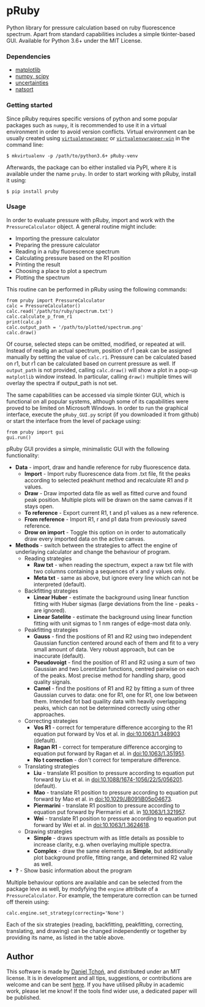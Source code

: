 # pRuby
Python library for pressure calculation based on ruby fluorescence spectrum.
Apart from standard capabilities includes a simple tkinter-based GUI.
Available for Python 3.6+ under the MIT License. 

### Dependencies
* [matplotlib](http://www.matplotlib.org/)
* [numpy, scipy](http://www.scipy.org)
* [uncertainties](http://pythonhosted.org/uncertainties/)
* [natsort](https://natsort.readthedocs.io/en/master/)

### Getting started

Since pRuby requires specific versions of python and some popular
packages such as `numpy`, it is recommended to use it in a virtual
environment in order to avoid version conflicts.
Virtual environment can be usually created using
[`virtualenvwrapper`](http://virtualenvwrapper.readthedocs.io) or
[`virtualenvwrapper-win`](https://github.com/davidmarble/virtualenvwrapper-win)
in the command line:

    $ mkvirtualenv -p /path/to/python3.6+ pRuby-venv

Afterwards, the package can bo either installed via PyPI,
where it is available under the name `pruby`.
In order to start working with pRuby, install it using:

    $ pip install pruby


### Usage

In order to evaluate pressure with pRuby, import and work with
the `PressureCalculator` object. A general routine might include:
    
* Importing the pressure calculator
* Preparing the pressure calculator
* Reading in a ruby fluorescence spectrum
* Calculating pressure based on the R1 position
* Printing the result
* Choosing a place to plot a spectrum
* Plotting the spectrum 

This routine can be performed in pRuby using the following commands:

    from pruby import PressureCalculator
    calc = PressureCalculator()
    calc.read('/path/to/ruby/spectrum.txt')
    calc.calculate_p_from_r1
    print(calc.p)
    calc.output_path = '/path/to/plotted/spectrum.png'
    calc.draw()

Of course, selected steps can be omitted, modified, or repeated at will.
Instead of readig an actual spectrum, position of r1 peak can be assigned
manually by setting the value of `calc.r1`. Pressure can be calculated
based on r1, but r1 can be calculated based on current pressure as well.
If `output_path` is not provided, calling `calc.draw()` will show a plot
in a pop-up `matplotlib` window instead. In particular, calling `draw()`
multiple times will overlay the spectra if output_path is not set.

The same capabilities can be accessed via simple tkinter GUI,
which is functional on all popular systems, although some of its capabilities
were proved to be limited on Microsoft Windows. In order to run the graphical
interface, execute the `pRuby_GUI.py` script (if you downloaded it from github)
or start the interface from the level of package using:

    from pruby import gui
    gui.run()

pRuby GUI provides a simple, minimalistic GUI with the following functionality:
* **Data** - import, draw and handle reference for ruby fluorescence data. 
    * **Import** - Import ruby fluorescence data from .txt file, fit the peaks
      according to selected peakhunt method and recalculate R1 and p values.
    * **Draw** - Draw imported data file as well as fitted curve and found peak 
      position. Multiple plots will be drawn on the same canvas if it stays open. 
    * **To reference** - Export current R1, t and p1 values as a new reference.
    * **From reference** - Import R1, r and p1 data from previously saved reference.
    * **Drow on import** - Toggle this option on in order to automatically draw
      every imported data on the active canvas.
* **Methods** - switch between the strategies to affect the engine
of underlaying calculator and change the behaviour of program.
  * Reading strategies
    * **Raw txt** - when reading the spectrum, expect a raw txt file
      with two columns containing a sequences of x and y values only.
    * **Meta txt** - same as above, but ignore every line which
      can not be interpreted (default).
  * Backfitting strategies
    * **Linear Huber** - estimate the background using linear function fitting
      with Huber sigmas (large deviations from the line - peaks - are ignored).
    * **Linear Satelite** - estimate the background using linear function
      fitting with unit sigmas to 1 nm ranges of edge-most data only.
  * Peakfitting strategies
    * **Gauss** - find the positions of R1 and R2 using two independent
      Gaussian function centered around each of them and fit to a very small
      amount of data. Very robust approach, but can be inaccurate (default).
    * **Pseudovoigt** - find the position of R1 and R2 using a sum of
      two Gaussian and two Lorentzian functions, centred pairwise on each of
      the peaks. Most precise method for handling sharp, good quality signals.
    * **Camel** - find the positions of R1 and R2 by fitting a sum of three
      Gaussian curves to data: one for R1, one for R1, one low between them.
      Intended fot bad quaility data with heavily overlapping peaks,
      which can not be determined correctly using other approaches.
  * Correcting strategies
    * **Vos R1** - correct for temperature difference accorging to the R1
      equation put forward by Vos et al. in
      [doi:10.1063/1.348903](http://aip.scitation.org/doi/10.1063/1.348903)
      (default).
    * **Ragan R1** - correct for temperature difference accorging to equation
      put forward by Ragan et al. in 
      [doi:10.1063/1.351951](http://aip.scitation.org/doi/10.1063/1.351951).
    * **No t correction** - don't correct for temperature difference.
  * Translating strategies
    * **Liu** - translate R1 position to pressure
      according to equation put forward by Liu et al. in 
      [doi:10.1088/1674-1056/22/5/056201](http://iopscience.iop.org/article/10.1088/1674-1056/22/5/056201/meta).
      (default).
    * **Mao** - translate R1 position to pressure
      according to equation put forward by Mao et al. in
      [doi:10.1029/JB091iB05p04673](http://onlinelibrary.wiley.com/doi/10.1029/JB091iB05p04673/abstract).
    * **Piermarini** - translate R1 position to pressure
      according to equation put forward by Piermarini et al. in 
      [10.1063/1.321957](http://aip.scitation.org/doi/10.1063/1.321957).
    * **Wei** - translate R1 position to pressure 
      according to equation put forward by Wei et al. in 
    [doi:10.1063/1.3624618](http://aip.scitation.org/doi/10.1063/1.3624618). 
  * Drawing strategies
    * **Simple** - draws spectrum with as little details as possible
      to increase clarity, e.g. when overlaying multiple spectra.
    * **Complex** - draw the same elements as **Simple**, but additionally
      plot background profile, fitting range, and determined R2 value as well.
* **?** - Show basic information about the program

Multiple behaviour options are available and can be selected from the package
leve as well, by modyfying the `engine` attribute of a `PressureCalculator`.
For example, the temperature correction can be turned off therein using:

    calc.engine.set_strategy(correcting='None')

Each of the six strategies (reading, backfitting, peakfitting, correcting,
translating, and drawing) can be changed independently or together by providing
its name, as listed in the table above.

## Author

This software is made by
[Daniel Tchoń](https://www.researchgate.net/profile/Daniel-Tchon),
and distributed under an MIT license. It is in development and all
tips, suggestions, or contributions are welcome and can be sent
[here](mailto:dtchon@chem.uw.edu.pl).
If you have utilised pRuby in academic work, please let me know!
If the tools find wider use, a dedicated paper will be published.